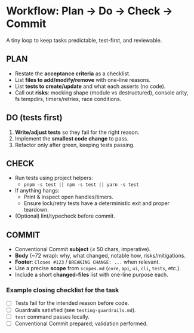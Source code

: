 # Workflow: Plan → Do → Check → Commit

A tiny loop to keep tasks predictable, test-first, and reviewable.

## PLAN

- Restate the **acceptance criteria** as a checklist.
- List **files to add/modify/remove** with one-line reasons.
- List **tests to create/update** and what each asserts (no code).
- Call out **risks**: mocking shape (module vs destructured), console arity, fs tempdirs, timers/retries, race conditions.

## DO (tests first)

1. **Write/adjust tests** so they fail for the right reason.
2. Implement the **smallest code change** to pass.
3. Refactor only after green, keeping tests passing.

## CHECK

- Run tests using project helpers:
  - `pnpm -s test || npm -s test || yarn -s test`
- If anything hangs:
  - Print & inspect open handles/timers.
  - Ensure lock/retry tests have a deterministic exit and proper teardown.
- (Optional) lint/typecheck before commit.

## COMMIT

- Conventional Commit **subject** (≤ 50 chars, imperative).
- **Body** (~72 wrap): why, what changed, notable how, risks/mitigations.
- **Footer**: `Closes #123` / `BREAKING CHANGE: ...` when relevant.
- Use a precise **scope** from `scopes.md` (`core`, `api`, `ui`, `cli`, `tests`, etc.).
- Include a short **changed-files** list with one-line purpose each.

### Example closing checklist for the task

- [ ] Tests fail for the intended reason before code.
- [ ] Guardrails satisfied (see `testing-guardrails.md`).
- [ ] `test` command passes locally.
- [ ] Conventional Commit prepared; validation performed.
